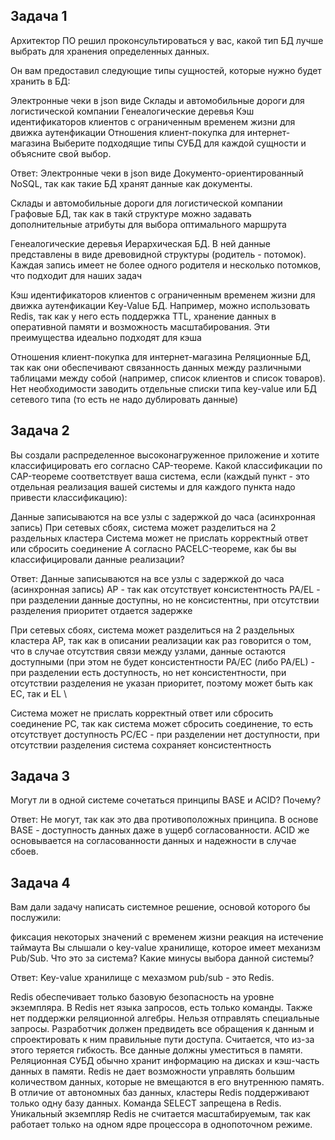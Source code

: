 Задача 1
-------------------
Архитектор ПО решил проконсультироваться у вас, какой тип БД лучше выбрать для хранения определенных данных.

Он вам предоставил следующие типы сущностей, которые нужно будет хранить в БД:

Электронные чеки в json виде
Склады и автомобильные дороги для логистической компании
Генеалогические деревья
Кэш идентификаторов клиентов с ограниченным временем жизни для движка аутенфикации
Отношения клиент-покупка для интернет-магазина
Выберите подходящие типы СУБД для каждой сущности и объясните свой выбор.

Ответ: 
Электронные чеки в json виде
Документо-ориентированный NoSQL, так как такие БД хранят данные как документы.

Склады и автомобильные дороги для логистической компании
Графовые БД, так как в такй структуре можно задавать дополнительные атрибуты для выбора оптимального маршрута

Генеалогические деревья
Иерархическая БД. В ней данные представлены в виде древовидной структуры (родитель - потомок). Каждая запись имеет не более одного родителя и несколько потомков, что подходит для наших задач

Кэш идентификаторов клиентов с ограниченным временем жизни для движка аутенфикации
Key-Value БД. Например, можно использовать Redis, так как у него есть поддержка TTL, хранение данных в оперативной памяти и возможность масштабирования. Эти преимущества идеально подходят для кэша

Отношения клиент-покупка для интернет-магазина
Реляционные БД, так как они обеспечивают связанность данных между различными таблицами между собой (например, список клиентов и список товаров). Нет необходимости заводить отдельные списки типа key-value или БД сетевого типа (то есть не надо дублировать данные)

Задача 2
--------------
Вы создали распределенное высоконагруженное приложение и хотите классифицировать его согласно CAP-теореме. Какой классификации по CAP-теореме соответствует ваша система, если (каждый пункт - это отдельная реализация вашей системы и для каждого пункта надо привести классификацию):

Данные записываются на все узлы с задержкой до часа (асинхронная запись)
При сетевых сбоях, система может разделиться на 2 раздельных кластера
Система может не прислать корректный ответ или сбросить соединение
А согласно PACELC-теореме, как бы вы классифицировали данные реализации?

Ответ:
Данные записываются на все узлы с задержкой до часа (асинхронная запись)
AP - так как отсутствует консистентность
PA/EL - при разделении данные доступны, но не консистентны, при отсутствии разделения приоритет отдается задержке

При сетевых сбоях, система может разделиться на 2 раздельных кластера
AP, так как в описании реализации как раз говорится о том, что в случае отсутствия связи между узлами, данные остаются доступными (при этом не будет консистентности
PA/EC (либо PA/EL) - при разделении есть доступность, но нет консистентности, при отсутствии разделения не указан приоритет, поэтому может быть как EC, так и EL \

Система может не прислать корректный ответ или сбросить соединение
PC, так как система может сбросить соединение, то есть отсутствует доступность
PC/EC - при разделении нет доступности, при отсутствии разделения система сохраняет консистентность

Задача 3
-------------------
Могут ли в одной системе сочетаться принципы BASE и ACID? Почему?

Ответ:
Не могут, так как это два противоположных принципа. В основе BASE - доступность данных даже в ущерб согласованности. ACID же основывается на согласованности данных и надежности в случае сбоев.

Задача 4
---------------
Вам дали задачу написать системное решение, основой которого бы послужили:

фиксация некоторых значений с временем жизни
реакция на истечение таймаута
Вы слышали о key-value хранилище, которое имеет механизм Pub/Sub. Что это за система? Какие минусы выбора данной системы?

Ответ:
Key-value хранилище с мехазмом pub/sub - это Redis. 

Redis обеспечивает только базовую безопасность на уровне экземпляра.
В Redis нет языка запросов, есть только команды. Также нет поддержки реляционной алгебры. Нельзя отправлять специальные запросы. Разработчик должен предвидеть все обращения к данным и спроектировать к ним правильные пути доступа. Считается, что из-за этого теряется гибкость.
Все данные должны уместиться в памяти. Реляционная СУБД обычно хранит информацию на дисках и кэш-часть данных в памяти. Redis не дает возможности управлять большим количеством данных, которые не вмещаются в его внутреннюю память.
В отличие от автономных баз данных, кластеры Redis поддерживают только одну базу данных. Команда SELECT запрещена в Redis.
Уникальный экземпляр Redis не считается масштабируемым, так как работает только на одном ядре процессора в однопоточном режиме.
